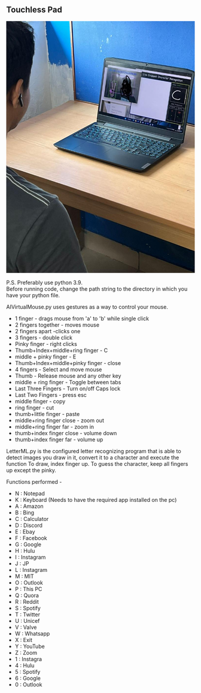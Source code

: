 ## Touchless Pad

![alt text](./public/example.jpg?raw=true)

P.S. Preferably use python 3.9.\
Before running code, change the path string to the directory in which you have your python file. 


AIVirtualMouse.py uses gestures as a way to control your mouse.
- 1 finger -  drags mouse from 'a' to 'b' while single click
- 2 fingers together - moves mouse
- 2 fingers apart -clicks one
- 3 fingers - double click
- Pinky finger - right clicks
- Thumb+Index+middle+ring finger - C
- middle + pinky finger - E
- Thumb+Index+middle+pinky finger - close
- 4 fingers - Select and move mouse
- Thumb - Release mouse and any other key 
- middle + ring finger - Toggle between tabs
- Last Three Fingers - Turn on/off Caps lock
- Last Two Fingers - press esc
- middle finger - copy
- ring finger - cut
- thumb+little finger - paste
- middle+ring finger close - zoom out
- middle+ring finger far - zoom in
- thumb+index finger close - volume down
- thumb+index finger far - volume up


LetterML.py is the configured letter recognizing program that is able to detect images you draw in it, convert it to a character and execute the function
To draw, index finger up. To guess the character, keep all fingers up except the pinky.

Functions performed - 
- N : Notepad
- K : Keyboard (Needs to have the required app installed on the pc)
- A : Amazon
- B : Bing
- C : Calculator
- D : Discord
- E : Ebay
- F : Facebook
- G : Google
- H : Hulu
- I : Instagram
- J : JP
- L : Instagram
- M : MIT
- O : Outlook
- P : This PC
- Q : Quora
- R : Reddit
- S : Spotify
- T : Twitter
- U : Unicef
- V : Valve
- W : Whatsapp
- X : Exit
- Y : YouTube
- Z : Zoom
- 1 : Instagra
- 4 : Hulu
- 5 : Spotify
- 6 : Google
- 0 : Outlook





